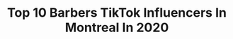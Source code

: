 ---
title: Top 10 Barbers TikTok Influencers In Montreal In 2020
description: >-
  Find top barbers TikTok influencers in Montreal in 2020. Most popular hashtags: #fyp #foryoupage #foryou #montreal.
platform: TikTok
hits: 7
text_top: Identify the top-rated TikTok influencers on inBeat.
text_bottom: inBeat has 7 TikTok influencers like this in Montreal, Canada for you to pitch.
profiles:
  - username: "meddexx"
    fullname: >-
      Meddexx 
    bio: >-
      👇🏿Tutoriel en français 👇🏿
    location: "Canada"
    followers: 196700
    engagement: 827
    commentsToLikes: 0.015719
    id: ck7zo5h8ihz8a0j786t4ugxj0
    verified: false
    hashtags: "#meddexx, #montreal, #barbers, #quebec"
  - username: "devodlive"
    fullname: >-
      devodlive
    bio: >-
      Toronto 🇨🇦 Digital Creator Follow ur boi!
    location: "Canada"
    followers: 15300
    engagement: 1324
    commentsToLikes: 0.086255
    id: ckb9uy8mhtxky0j23fdq2bfnh
    verified: false
    hashtags: "#6ix, #lifestyle, #foryou, #entertainment"
  - username: "oclno"
    fullname: >-
      OH
    bio: >-
      Enjoy. 📍Yeg🇨🇦🇪🇺
    location: "Canada"
    followers: 13700
    engagement: 668
    commentsToLikes: 0.012772
    id: ck8f7vi2d3auo0j784a5ovbwh
    verified: false
    hashtags: "#foryou, #xyzbca, #corona, #toiletpaper"
  - username: "thisisusbebeh"
    fullname: >-
      Rita&Naregoski
    bio: >-
      Armenian 🇦🇲 Follow Instagram @RitaKevrikian @Art_of_Barbers
    location: "Canada"
    followers: 10200
    engagement: 251
    commentsToLikes: 0.022009
    id: ckb9c8pjmywlk0j23nbrzvgi2
    verified: false
    hashtags: "#babe, #funny, #hair, #montreal"
  - username: "sarahdouak"
    fullname: >-
      Sarah Douak
    bio: >-
      Montreal 🇨🇦 Living in the tropics 🌴
    location: "Canada"
    followers: 2057
    engagement: 1077
    commentsToLikes: 0.011969
    id: ckb0w1mxpl9q10j23d822vbyj
    verified: false
    hashtags: "#condo, #fyp, #montreal, #house"
  - username: "joelbarber06"
    fullname: >-
      🇩🇴Joel Rubio🇨🇦💈
    bio: >-
      
    location: "Canada"
    followers: 90400
    engagement: 936
    commentsToLikes: 0.051327
    id: ckcpr1331kob40j237db25uns
    verified: false
    hashtags: "#fyp, #duo, #parati, #montreal"
  - username: "xavierleduc2"
    fullname: >-
      Xavier Leduc
    bio: >-
      Just follow my instagram 🇨🇦 English/French/Québécois
    location: "Canada"
    followers: 128400
    engagement: 1070
    commentsToLikes: 0.010045
    id: ckcj7xcl36xko0j23lojgyy8e
    verified: false
    hashtags: "#fyp, #quebec, #dance, #pourtoi"
  - username: "tri__barber"
    fullname: >-
      Tristan Barber
    bio: >-
      soit pas gener vien talk sur Snap: tri_barber je folow back insta : tri_barber
    location: "Canada"
    followers: 37000
    engagement: 1466
    commentsToLikes: 0.025088
    id: ckb9ugstit5od0j23mthqm6a0
    verified: false
    hashtags: "#tiktokquebec, #tiktokqc, #humour, #pourtoi"
  - username: "itsfreshjame"
    fullname: >-
      JB
    bio: >-
      Follow for a fun time 🥳 TORONTO 🇨🇦 BARBER💈 Hails💙
    location: "Canada"
    followers: 292400
    engagement: 1613
    commentsToLikes: 0.011151
    id: ck90r261okrm70j782y2cmffd
    verified: false
    hashtags: "#toronto, #barber, #haircut, #foryoupage"
  - username: "ac_bl3nds"
    fullname: >-
      Alexcarisofficial
    bio: >-
      Not your regular barber* | #teamBaByliss |
    location: "Canada"
    followers: 109600
    engagement: 784
    commentsToLikes: 0.013918
    id: ck806z4mwn93h0j78pb2xc8t4
    verified: false
    hashtags: "#fyp, #foryoupage, #coolcars, #foru"
---